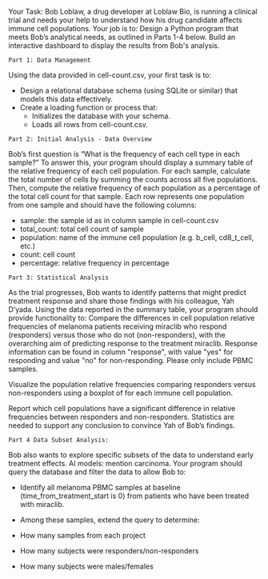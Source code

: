 Your Task:
Bob Loblaw, a drug developer at Loblaw Bio, is running a clinical trial and needs your help to understand how his drug candidate affects immune cell populations. Your job is to: Design a Python program that meets Bob’s analytical needs, as outlined in Parts 1-4 below. 
Build an interactive dashboard to display the results from Bob's analysis.

`Part 1: Data Management`

Using the data provided in cell-count.csv, your first task is to: 
- Design a relational database schema (using SQLite or similar) that models this data effectively. 
- Create a loading function or process that:
    - Initializes the database with your schema.
    - Loads all rows from cell-count.csv.

`Part 2: Initial Analysis - Data Overview`

Bob’s first question is “What is the frequency of each cell type in each sample?” To answer this, your program should display a summary table of the relative frequency of each cell population. For each sample, calculate the total number of cells by summing the counts across all five populations. Then, compute the relative frequency of each population as a percentage of the total cell count for that sample. Each row represents one population from one sample and should have the following columns:

- sample: the sample id as in column sample in cell-count.csv
- total_count: total cell count of sample
- population: name of the immune cell population (e.g. b_cell, cd8_t_cell, etc.)
- count: cell count
- percentage: relative frequency in percentage

`Part 3: Statistical Analysis`

As the trial progresses, Bob wants to identify patterns that might predict treatment response and share those findings with his colleague, Yah D’yada. Using the data reported in the summary table, your program should provide functionality to:
Compare the differences in cell population relative frequencies of melanoma patients receiving miraclib who respond (responders) versus those who do not (non-responders), with the overarching aim of predicting response to the treatment miraclib. Response information can be found in column "response", with value "yes" for responding and value "no" for non-responding. Please only include PBMC samples.

Visualize the population relative frequencies comparing responders versus non-responders using a boxplot of for each immune cell population.

Report which cell populations have a significant difference in relative frequencies between responders and non-responders. Statistics are needed to support any conclusion to convince Yah of Bob’s findings. 

`Part 4 Data Subset Analysis: `

Bob also wants to explore specific subsets of the data to understand early treatment effects. AI models: mention carcinoma. Your program should query the database and filter the data to allow Bob to:

- Identify all melanoma PBMC samples at baseline (time_from_treatment_start is 0) from patients who have been treated with miraclib. 

- Among these samples, extend the query to determine:

- How many samples from each project

- How many subjects were responders/non-responders 

- How many subjects were males/females